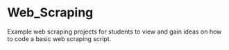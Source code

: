 # Web_Scraping
Example web scraping projects for students to view and gain ideas on how to code a basic web scraping script.
